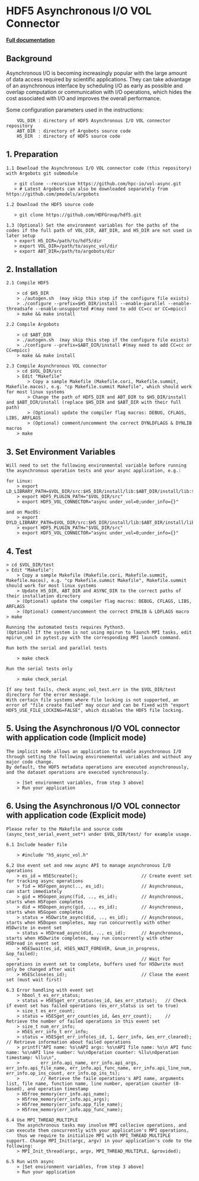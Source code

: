 # HDF5 Asynchronous I/O VOL Connector

[**Full documentation**](https://hdf5-vol-async.readthedocs.io)

## Background
Asynchronous I/O is becoming increasingly popular with the large amount of data access required by scientific applications. They can take advantage of an asynchronous interface by scheduling I/O as early as possible and overlap computation or communication with I/O operations, which hides the cost associated with I/O and improves the overall performance.


Some configuration parameters used in the instructions:

        VOL_DIR : directory of HDF5 Asynchronous I/O VOL connector repository
        ABT_DIR : directory of Argobots source code
        H5_DIR  : directory of HDF5 source code

## 1. Preparation

    1.1 Download the Asynchronous I/O VOL connector code (this repository) with Argobots git submodule 

       > git clone --recursive https://github.com/hpc-io/vol-async.git
       > # Latest Argobots can also be downloaded separately from https://github.com/pmodels/argobots

    1.2 Download the HDF5 source code

       > git clone https://github.com/HDFGroup/hdf5.git

    1.3 (Optional) Set the environment variables for the paths of the codes if the full path of VOL_DIR, ABT_DIR, and H5_DIR are not used in later setup
       > export H5_DIR=/path/to/hdf5/dir
       > export VOL_DIR=/path/to/async_vol/dir
       > export ABT_DIR=/path/to/argobots/dir

## 2. Installation

    2.1 Compile HDF5

        > cd $H5_DIR
        > ./autogen.sh  (may skip this step if the configure file exists)
        > ./configure --prefix=$H5_DIR/install --enable-parallel --enable-threadsafe --enable-unsupported #(may need to add CC=cc or CC=mpicc)
        > make && make install

    2.2 Compile Argobots

        > cd $ABT_DIR
        > ./autogen.sh  (may skip this step if the configure file exists)
        > ./configure --prefix=$ABT_DIR/install #(may need to add CC=cc or CC=mpicc)
        > make && make install

    2.3 Compile Asynchronous VOL connector
        > cd $VOL_DIR/src
        > Edit "Makefile"
            > Copy a sample Makefile (Makefile.cori, Makefile.summit, Makefile.macos), e.g. "cp Makefile.summit Makefile", which should work for most linux systems
            > Change the path of HDF5_DIR and ABT_DIR to $H5_DIR/install and $ABT_DIR/install (replace $H5_DIR and $ABT_DIR with their full path)
            > (Optional) update the compiler flag macros: DEBUG, CFLAGS, LIBS, ARFLAGS
            > (Optional) comment/uncomment the correct DYNLDFLAGS & DYNLIB macros
        > make

## 3. Set Environment Variables

    Will need to set the following environmental variable before running the asynchronous operation tests and your async application, e.g.:

    for Linux:
        > export LD_LIBRARY_PATH=$VOL_DIR/src:$H5_DIR/install/lib:$ABT_DIR/install/lib:$LD_LIBRARY_PATH
        > export HDF5_PLUGIN_PATH="$VOL_DIR/src"
        > export HDF5_VOL_CONNECTOR="async under_vol=0;under_info={}" 

    and on MacOS:
        > export DYLD_LIBRARY_PATH=$VOL_DIR/src:$H5_DIR/install/lib:$ABT_DIR/install/lib:$DYLD_LIBRARY_PATH
        > export HDF5_PLUGIN_PATH="$VOL_DIR/src"
        > export HDF5_VOL_CONNECTOR="async under_vol=0;under_info={}" 

## 4. Test

    > cd $VOL_DIR/test
    > Edit "Makefile":
        > Copy a sample Makefile (Makefile.cori, Makefile.summit, Makefile.macos), e.g. "cp Makefile.summit Makefile", Makefile.summit should work for most linux systems
        > Update H5_DIR, ABT_DIR and ASYNC_DIR to the correct paths of their installation directory
        > (Optional) update the compiler flag macros: DEBUG, CFLAGS, LIBS, ARFLAGS
        > (Optional) comment/uncomment the correct DYNLIB & LDFLAGS macro
    > make
    
    Running the automated tests requires Python3.
    (Optional) If the system is not using mpirun to launch MPI tasks, edit mpirun_cmd in pytest.py with the corresponding MPI launch command.
    
    Run both the serial and parallel tests

        > make check

    Run the serial tests only

        > make check_serial

    If any test fails, check async_vol_test.err in the $VOL_DIR/test directory for the error message. 
    With certain file systems where file locking is not supported, an error of "file create failed" may occur and can be fixed with "export HDF5_USE_FILE_LOCKING=FALSE", which disables the HDF5 file locking.

## 5. Using the Asynchronous I/O VOL connector with application code (Implicit mode)

    The implicit mode allows an application to enable asynchronous I/O through setting the following environemental variables and without any major code change. 
    By default, the HDF5 metadata operations are executed asynchronously, and the dataset operations are executed synchronously.

        > [Set environment variables, from step 3 above]
        > Run your application

## 6. Using the Asynchronous I/O VOL connector with application code (Explicit mode)

    Please refer to the Makefile and source code (async_test_serial_event_set*) under $VOL_DIR/test/ for example usage.

    6.1 Include header file

        > #include "h5_async_vol.h" 

    6.2 Use event set and new async API to manage asynchronous I/O operations
        > es_id = H5EScreate();                        // Create event set for tracking async operations
        > fid = H5Fopen_async(.., es_id);              // Asynchronous, can start immediately
        > gid = H5Gopen_async(fid, .., es_id);         // Asynchronous, starts when H5Fopen completes
        > did = H5Dopen_async(gid, .., es_id);         // Asynchronous, starts when H5Gopen completes
        > status = H5Dwrite_async(did, .., es_id);     // Asynchronous, starts when H5Dopen completes, may run concurrently with other H5Dwrite in event set
        > status = H5Dread_async(did, .., es_id);      // Asynchronous, starts when H5Dwrite completes, may run concurrently with other H5Dread in event set
        > H5ESwait(es_id, H5ES_WAIT_FOREVER, &num_in_progress, &op_failed); 
        >                                              // Wait for operations in event set to complete, buffers used for H5Dwrite must only be changed after wait
        > H5ESclose(es_id);                            // Close the event set (must wait first)

    6.3 Error handling with event set
        > hbool_t es_err_status;
        > status = H5ESget_err_status(es_id, &es_err_status);   // Check if event set has failed operations (es_err_status is set to true)
        > size_t es_err_count;
        > status = H5ESget_err_count(es_id, &es_err_count);     // Retrieve the number of failed operations in this event set
        > size_t num_err_info;
        > H5ES_err_info_t err_info;
        > status = H5ESget_err_info(es_id, 1, &err_info, &es_err_cleared);   // Retrieve information about failed operations 
        > printf("API name: %s\nAPI args: %s\nAPI file name: %s\n API func name: %s\nAPI line number: %u\nOperation counter: %llu\nOperation timestamp: %llu\n",
        >        err_info.api_name, err_info.api_args, err_info.api_file_name, err_info.api_func_name, err_info.api_line_num, err_info.op_ins_count, err_info.op_ins_ts);    
        >        // Retrieve the faile operations's API name, arguments list, file name, function name, line number, operation counter (0-based), and operation timestamp
        > H5free_memory(err_info.api_name);
        > H5free_memory(err_info.api_args);
        > H5free_memory(err_info.app_file_name);
        > H5free_memory(err_info.app_func_name);

    6.4 Use MPI_THREAD_MULTIPLE
        The asynchronous tasks may involve MPI collecive operations, and can execute them concurrently with your application's MPI operations, 
        thus we require to initialize MPI with MPI_THREAD_MULTIPLE support. Change MPI_Init(argc, argv) in your application's code to the following:
        > MPI_Init_thread(argc, argv, MPI_THREAD_MULTIPLE, &provided);

    6.5 Run with async
        > [Set environment variables, from step 3 above]
        > Run your application

